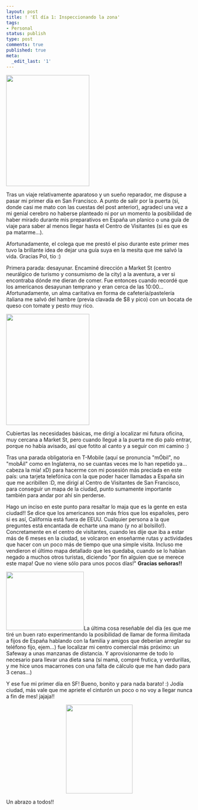 ```yaml
---
layout: post
title: ! 'El día 1: Inspeccionando la zona'
tags:
- Personal
status: publish
type: post
comments: true
published: true
meta:
  _edit_last: '1'
---
```

<a href="http://sheniff.es/public/wp/wp-content/uploads/2012/08/2012-08-16-17.19.53.jpg"><img class="alignleft size-medium wp-image-306" title="money" src="http://sheniff.es/public/wp/wp-content/uploads/2012/08/2012-08-16-17.19.53-225x300.jpg" alt="" width="225" height="300" /></a>

Tras un viaje relativamente aparatoso y un sueño reparador, me dispuse a pasar mi primer día en San Francisco. A punto de salir por la puerta (si, donde casi me mato con las cuestas del post anterior), agradecí una vez a mi genial cerebro no haberse planteado ni por un momento la posibilidad de haber mirado durante mis preparativos en España un planico o una guía de viaje para saber al menos llegar hasta el Centro de Visitantes (si es que es pa matarme...).
<!-- more -->

Afortunadamente, el colega que me prestó el piso durante este primer mes tuvo la brillante idea de dejar una guía suya en la mesita que me salvó la vida. Gracias Pol, tío :)

Primera parada: desayunar. Encaminé dirección a Market St (centro neurálgico de turismo y consumismo de la city) a la aventura, a ver si encontraba dónde me dieran de comer. Fue entonces cuando recordé que los americanos desayunan temprano y eran cerca de las 10:00... Afortunadamente, un alma caritativa en forma de cafetería/pastelería italiana me salvó del hambre (previa clavada de $8 y pico) con un bocata de queso con tomate y pesto muy rico.

<img class="alignright size-medium wp-image-307" title="mi ofi" src="http://sheniff.es/public/wp/wp-content/uploads/2012/08/2012-08-17-11.57.01-225x300.jpg" alt="" width="225" height="300" />

Cubiertas las necesidades básicas, me dirigí a localizar mi futura oficina, muy cercana a Market St, pero cuando llegué a la puerta me dio palo entrar, porque no había avisado, así que fotito al canto y a seguir con mi camino :)

Tras una parada obligatoria en T-Mobile (aquí se pronuncia "mÓbil", no "mobÁil" como en Inglaterra, no se cuantas veces me lo han repetido ya... cabeza la mía! xD) para hacerme con mi posesión más preciada en este país: una tarjeta telefónica con la que poder hacer llamadas a España sin que me acribillen :D, me dirigí al Centro de Visitantes de San Francisco, para conseguir un mapa de la ciudad, punto sumamente importante también para andar por ahí sin perderse.

Hago un inciso en este punto para resaltar lo maja que es la gente en esta ciudad!! Se dice que los americanos son más fríos que los españoles, pero si es así, California está fuera de EEUU. Cualquier persona a la que preguntes está encantada de echarte una mano (y no al bolsillo!). Concretamente en el centro de visitantes, cuando les dije que iba a estar más de 6 meses en la ciudad, se volcaron en enseñarme rutas y actividades que hacer con un poco más de tiempo que una simple visita. Incluso me vendieron el último mapa detallado que les quedaba, cuando se lo habían negado a muchos otros turistas, diciendo "por fin alguien que se merece este mapa! Que no viene sólo para unos pocos días!" <strong>Gracias señoras!!</strong>

<a href="http://sheniff.es/public/wp/wp-content/uploads/2012/08/2012-08-17-15.13.11.jpg"><img class="alignleft  wp-image-309" title="roads" src="http://sheniff.es/public/wp/wp-content/uploads/2012/08/2012-08-17-15.13.11-300x225.jpg" alt="" width="210" height="158" /></a>La última cosa reseñable del día (es que me tiré un buen rato experimentando la posibilidad de llamar de forma ilimitada a fijos de España hablando con la familia y amigos que deberían arreglar su teléfono fijo, ejem...) fue localizar mi centro comercial más próximo: un Safeway a unas manzanas de distancia. Y aprovisionarme de todo lo necesario para llevar una dieta sana (sí mamá, compré frutica, y verdurillas, y me hice unos macarrones con una falta de cálculo que me han dado para 3 cenas...)

Y ese fue mi primer día en SF! Bueno, bonito y para nada barato! :) Jodía ciudad, más vale que me apriete el cinturón un poco o no voy a llegar nunca a fin de mes! jajaja!!
<p style="text-align: center;"><a href="http://sheniff.es/public/wp/wp-content/uploads/2012/08/2012-08-17-20.24.11.jpg"><img class="aligncenter  wp-image-311" title="mis primeros macarrones" src="http://sheniff.es/public/wp/wp-content/uploads/2012/08/2012-08-17-20.24.11-225x300.jpg" alt="" width="180" height="240" /></a></p>
Un abrazo a todos!!

